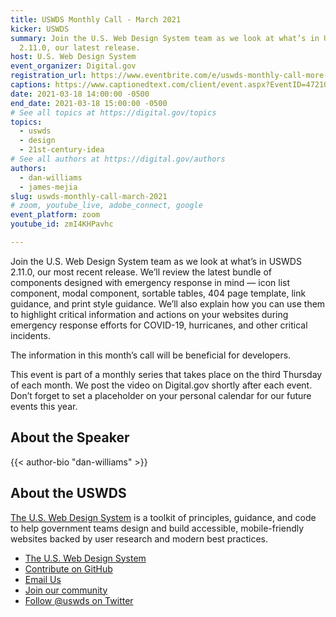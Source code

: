 ```yaml
---
title: USWDS Monthly Call - March 2021
kicker: USWDS
summary: Join the U.S. Web Design System team as we look at what’s in USWDS
  2.11.0, our latest release.
host: U.S. Web Design System
event_organizer: Digital.gov
registration_url: https://www.eventbrite.com/e/uswds-monthly-call-more-emergency-response-components-mar-2021-tickets-144525789527
captions: https://www.captionedtext.com/client/event.aspx?EventID=4721093&CustomerID=321
date: 2021-03-18 14:00:00 -0500
end_date: 2021-03-18 15:00:00 -0500
# See all topics at https://digital.gov/topics
topics:
  - uswds
  - design
  - 21st-century-idea
# See all authors at https://digital.gov/authors
authors:
  - dan-williams
  - james-mejia
slug: uswds-monthly-call-march-2021
# zoom, youtube_live, adobe_connect, google
event_platform: zoom
youtube_id: zmI4KHPavhc

---
```

Join the U.S. Web Design System team as we look at what’s in USWDS 2.11.0, our most recent release. We’ll review the latest bundle of components designed with emergency response in mind — icon list component, modal component, sortable tables, 404 page template, link guidance, and print style guidance. We’ll also explain how you can use them to highlight critical information and actions on your websites during emergency response efforts for COVID-19, hurricanes, and other critical incidents. 

The information in this month’s call will be beneficial for developers.

This event is part of a monthly series that takes place on the third Thursday of each month. We post the video on Digital.gov shortly after each event. Don’t forget to set a placeholder on your personal calendar for our future events this year.

## About the Speaker
{{< author-bio "dan-williams" >}}

## About the USWDS

[The U.S. Web Design System](https://designsystem.digital.gov/) is a toolkit of principles, guidance, and code to help government teams design and build accessible, mobile-friendly websites backed by user research and modern best practices.

* [The U.S. Web Design System](https://designsystem.digital.gov/)
* [Contribute on GitHub](https://github.com/uswds/uswds/issues)
* [Email Us](mailto:uswds@support.digitalgov.gov)
* [Join our community](https://digital.gov/communities/uswds/)
* [Follow @uswds on Twitter](https://twitter.com/uswds)
